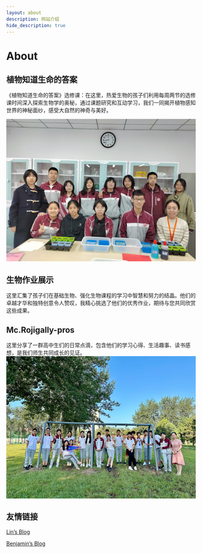 ```yaml
---
layout: about
description: 网站介绍
hide_description: true
---
```


# About

<!--author-->

## 植物知道生命的答案

《植物知道生命的答案》选修课：在这里，热爱生物的孩子们利用每周两节的选修课时间深入探索生物学的奥秘，通过课题研究和互动学习，我们一同揭开植物感知世界的神秘面纱，感受大自然的神奇与美好。

![](assets/img/about/about_1.jpg)

## 生物作业展示

这里汇集了孩子们在基础生物、强化生物课程的学习中智慧和努力的结晶。他们的卓越才华和独特创意令人赞叹，我精心挑选了他们的优秀作业，期待与您共同欣赏这些成果。

## Mc.Rojigally-pros

这里分享了一群高中生们的日常点滴，包含他们的学习心得、生活趣事、读书感想，是我们师生共同成长的见证。
![](assets/img/about/about_2.jpg)

## 友情链接

[Lin’s Blog](https://dreta.dev/)

[Benjamin’s Blog](https://www.benjaminjiang.com/)
